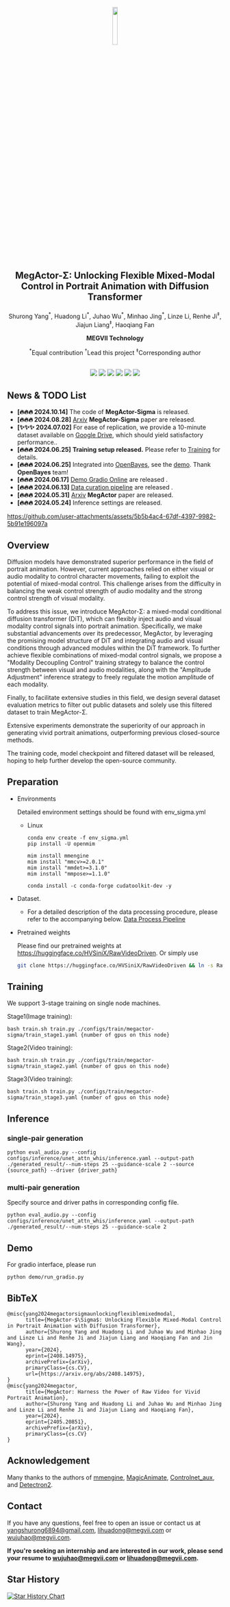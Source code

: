 <div  align=center><img src="https://github.com/megvii-research/MegFaceAnimate/assets/29685592/5687c444-d437-4387-8219-61392cfa0dcf" width="15%"></div>

## <p align=center>MegActor-Σ: Unlocking Flexible Mixed-Modal Control in Portrait Animation with Diffusion Transformer</p>

<p align=center>Shurong Yang<sup>*</sup>, Huadong Li<sup>*</sup>, Juhao Wu<sup>*</sup>, Minhao Jing<sup>*</sup>, Linze Li, Renhe Ji<sup>‡</sup>, Jiajun Liang<sup>‡</sup>, Haoqiang Fan</p>

**<p align=center>MEGVII Technology</p>**

  <p align=center><sup>*</sup>Equal contribution  <sup>†</sup>Lead this project <sup>‡</sup>Corresponding author</p>

<div align="center">
  <br>
  <a href='https://arxiv.org/abs/2405.20851'><img src='https://img.shields.io/badge/MegActor-Arxiv-red'></a>
  <a href='https://arxiv.org/abs/2408.14975'><img src='https://img.shields.io/badge/MegActorSigma-Arxiv-red'></a>
  <a href='https://megactor.github.io/'><img src='https://img.shields.io/badge/MegActor-ProjectPage-Green'></a>
  <a href='https://megactor-ops.github.io/'><img src='https://img.shields.io/badge/MegActorSigma-ProjectPage-Green'></a>
  <a href='https://f4c5-58-240-80-18.ngrok-free.app/'><img src='https://img.shields.io/badge/DEMO-RUNNING-<COLOR>.svg'></a>
  <a href='https://openbayes.com/console/public/tutorials/3IphFlojVlO'><img src='https://img.shields.io/badge/CONTAINER-OpenBayes-blue.svg'></a>
  <br>
</div>

## News & TODO List
- **[🔥🔥🔥 2024.10.14]** The code of **MegActor-Sigma** is released.
- **[🔥🔥🔥 2024.08.28]** [Arxiv](https://arxiv.org/abs/2408.14975) **MegActor-Sigma** paper are released.
- **[✨✨✨ 2024.07.02]** For ease of replication, we provide a 10-minute dataset available on [Google Drive](https://drive.google.com/drive/folders/1GVhCd3syxl2-oqF7TiPyoy7VrWJXbrQs?usp=drive_link), which should yield satisfactory performance..
- **[🔥🔥🔥 2024.06.25]** **Training setup released.** Please refer to [Training](https://github.com/megvii-research/megactor/edit/main/README.md#training) for details.
- **[🔥🔥🔥 2024.06.25]** Integrated into [OpenBayes](https://openbayes.com/), see the [demo](https://openbayes.com/console/public/tutorials/3IphFlojVlO). Thank **OpenBayes** team!
- **[🔥🔥🔥 2024.06.17]** [Demo Gradio Online](https://f4c5-58-240-80-18.ngrok-free.app/) are released .
- **[🔥🔥🔥 2024.06.13]** [Data curation pipeline](https://github.com/megvii-research/megactor/tree/main/data_processing) are released .
- **[🔥🔥🔥 2024.05.31]** [Arxiv](https://arxiv.org/abs/2405.20851) **MegActor**  paper are released.
- **[🔥🔥🔥 2024.05.24]** Inference settings are released.



https://github.com/user-attachments/assets/5b5b4ac4-67df-4397-9982-5b91e196097a

## Overview
Diffusion models have demonstrated superior performance in the field of portrait animation. However, current approaches relied on either visual or audio modality to control character movements, failing to exploit the potential of mixed-modal control. This challenge arises from the difficulty in balancing the weak control strength of audio modality and the strong control strength of visual modality.

To address this issue, we introduce MegActor-Σ: a mixed-modal conditional diffusion transformer (DiT), which can flexibly inject audio and visual modality control signals into portrait animation. Specifically, we make substantial advancements over its predecessor, MegActor, by leveraging the promising model structure of DiT and integrating audio and visual conditions through advanced modules within the DiT framework. To further achieve flexible combinations of mixed-modal control signals, we propose a "Modality Decoupling Control" training strategy to balance the control strength between visual and audio modalities, along with the "Amplitude Adjustment" inference strategy to freely regulate the motion amplitude of each modality.

Finally, to facilitate extensive studies in this field, we design several dataset evaluation metrics to filter out public datasets and solely use this filtered dataset to train MegActor-Σ.

Extensive experiments demonstrate the superiority of our approach in generating vivid portrait animations, outperforming previous closed-source methods.

The training code, model checkpoint and filtered dataset will be released, hoping to help further develop the open-source community.



## Preparation
* Environments
  
  Detailed environment settings should be found with env_sigma.yml
  * Linux
    ```
    conda env create -f env_sigma.yml
    pip install -U openmim
    
    mim install mmengine
    mim install "mmcv>=2.0.1"
    mim install "mmdet>=3.1.0"
    mim install "mmpose>=1.1.0"

    conda install -c conda-forge cudatoolkit-dev -y
    ```

* Dataset.
   * For a detailed description of the data processing procedure, please refer to the accompanying below. [Data Process Pipeline](https://github.com/megvii-research/megactor/tree/main/data_processing)
  
* Pretrained weights
  
  Please find our pretrained weights at https://huggingface.co/HVSiniX/RawVideoDriven.
  Or simply use
  
    ```bash
    git clone https://huggingface.co/HVSiniX/RawVideoDriven && ln -s RawVideoDriven/weights weights
    ```
    
## Training
We support 3-stage training on single node machines.

Stage1(Image training):
```
bash train.sh train.py ./configs/train/megactor-sigma/train_stage1.yaml {number of gpus on this node}
```
Stage2(Video training):
```
bash train.sh train.py ./configs/train/megactor-sigma/train_stage2.yaml {number of gpus on this node}
```
Stage3(Video training):
```
bash train.sh train.py ./configs/train/megactor-sigma/train_stage3.yaml {number of gpus on this node}
```

## Inference
  ### single-pair generation
    python eval_audio.py --config configs/inference/unet_attn_whis/inference.yaml --output-path ./generated_result/--num-steps 25 --guidance-scale 2 --source {source_path} --driver {driver_path}

  ### multi-pair generation
  Specify source and driver paths in corresponding config file.

    python eval_audio.py --config configs/inference/unet_attn_whis/inference.yaml --output-path ./generated_result/--num-steps 25 --guidance-scale 2


## Demo
For gradio interface, please run

    python demo/run_gradio.py

## BibTeX
```
@misc{yang2024megactorsigmaunlockingflexiblemixedmodal,
      title={MegActor-$\Sigma$: Unlocking Flexible Mixed-Modal Control in Portrait Animation with Diffusion Transformer}, 
      author={Shurong Yang and Huadong Li and Juhao Wu and Minhao Jing and Linze Li and Renhe Ji and Jiajun Liang and Haoqiang Fan and Jin Wang},
      year={2024},
      eprint={2408.14975},
      archivePrefix={arXiv},
      primaryClass={cs.CV},
      url={https://arxiv.org/abs/2408.14975}, 
}
@misc{yang2024megactor,
      title={MegActor: Harness the Power of Raw Video for Vivid Portrait Animation}, 
      author={Shurong Yang and Huadong Li and Juhao Wu and Minhao Jing and Linze Li and Renhe Ji and Jiajun Liang and Haoqiang Fan},
      year={2024},
      eprint={2405.20851},
      archivePrefix={arXiv},
      primaryClass={cs.CV}
}
```

## Acknowledgement
Many thanks to the authors of [mmengine](https://github.com/open-mmlab/mmengine), [MagicAnimate](https://github.com/magic-research/magic-animate), [Controlnet_aux](https://github.com/huggingface/controlnet_aux), and [Detectron2](https://github.com/facebookresearch/detectron2).


## Contact
If you have any questions, feel free to open an issue or contact us at yangshurong6894@gmail.com, lihuadong@megvii.com or wujuhao@megvii.com.

**If you're seeking an internship and are interested in our work, please send your resume to wujuhao@megvii.com or lihuadong@megvii.com.**

## Star History

[![Star History Chart](https://api.star-history.com/svg?repos=megvii-research/MegActor&type=Date)](https://star-history.com/#megvii-research/MegActor&Date)






